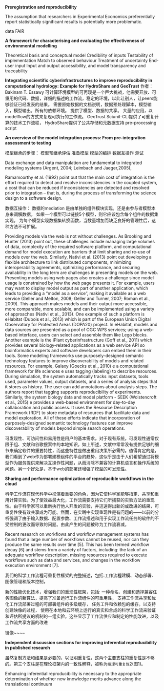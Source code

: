 
**Preregistration and reproducibility**

The assumption that researchers in Experimental Economics preferentially report statistically significant results is potentially more problematic.

data FAIR

**A framework for characterising and evaluating the effectiveness of environmental modelling**

Theoretical basis and  conceptual model 
Credibility of inputs
Testability of implementation
Match to observed behaviour
Treatment of uncertainty
End-user input
Input and output accessibility, and model transparency and traceability





**Integrating scientific cyberinfrastructures to improve reproducibility in computational hydrology: Example for HydroShare and GeoTrust**
作者：Bakinam T. Essawy
可计算环境模型的可再现是一个巨大挑战，他需要开放、可重用的代码、数据，详细的描述的工作流，稳定的环境，以此让别人，让peers能够验证已经发表的结果。
需要原始数据的文档说明，数据预处理脚本，模型输入，模型输出，所有的依赖环境。
提供了模型、数据的共享。
大量的应用，以modelflow的方式来复现可执行的工作流。
GeoTrust Sciunit-CLi提供了可重复计算的技术工作流程，
HydroShare提供了公共存储和元数据支持
pre-processing script 


**An overview of the model integration process: From pre-integration assessment to testing**

模型继承的步骤：
模型预继承评估 准备模型 模型的编排 数据互操作 测试

Data exchange and data manipulation are fundamental to integrated modeling systems (Argent, 2004; Leimbach and Jaeger,2005),


Ramamoorthy et al. (1992) point out that the main cost of integration is the effort required to detect and resolve inconsistencies in the coupled system, a cost that can be reduced if inconsistencies are detected and resolved prior to integration – that is, during the process of transforming the science design to a software design. 

数据互操作：
 数据的mediation 是由单独的组件模块实现，还是由参与者模型本身来调解数据。
 如果一个模型可以链接5个模型，则它应该包含每个组件的数据集实现。
 为每个模型实现数据集转换函数，当数量增加而缺乏良好的管理性后，这种方法不可扩展。


 Providing models via the web is not without challenges. As Brooking and Hunter (2013) point out, these challenges include managing large volumes of data, complexity of the required software platform, and computational demand for model execution are barriers that limit sharing and re-use of models over the web. Similarly, Nativi et al. (2013) point out developing a flexible architecture to link distributed components, minimizing interoperability agreements, optimizing performance, and securing availability in the long term are challenges in presenting models on the web. Presenting models using web pages also creates a challenge since model usage is constrained by how the web page presents it. For example, users may want to display model output as part of another application, which leads to providing a “model as a service”, making it available as a web service (Geller and Melton, 2008; Geller and Turner, 2007; Roman et al., 2009). This approach makes models and their output more accessible, more comparable, more scalable, and can be implemented using a variety of approaches (Nativi et al., 2013). One example of such a platform is eHabitat (Dubois et al., 2013) which is part of the European Union Digital Observatory for Protected Areas (DOPA20) project. In eHabitat, models and data sources are presented as a pool of OGC WPS services; using a web-based interface, users can select and assemble them like Lego blocks. Another example is the iPlant cyberinfrastructure (Goff et al., 2011) which provides several biology-related applications as a web service API so bioinformatics experts and software developers can embed them in their tools. Some modeling frameworks use purposely-designed semantic technology features to improve discoverability of models and related resources. For example, Galaxy (Goecks et al., 2010) e a computational framework for life sciences e uses tagging (labeling) to describe resources. During simulation, the system automatically tracks input datasets, tools used, parameter values, output datasets, and a series of analysis steps that it stores as history. The user can add annotations about analysis steps. The authors report that tagging supports reproducibility of experiments. Similarly, the system biology data and model platform - SEEK (Wolstencroft et al., 2015) e provides a web-based environment for day-to-day collaboration and public access. It uses the Resource Description Framework (RDF) to store metadata of resources that facilitate data and model exploration. All of these efforts indicate that incorporation of purposely-designed semantic technology features can improve discoverability of models beyond simple search operations.

 可发现性、可访问性和易用性是用户的基本需求。对于现有系统，可发现性通常仅限于组、文献和谷歌搜索中的本地知识。如上所述，文献中常常没有提供足够的细节来确定软件的重要特性，而这些特性是做出重用决策所必需的。值得肯定的是，我们看到了web作为部署建模组件的平台的趋势，这似乎是由于人们希望通过将模型作为服务提供来解决互操作性问题，从而消除不兼容的计算机语言和操作系统的问题。另一个好处是，基于web的部署还增强了模型的可发现性。


**Sharing and performance optimization of reproducible workflows in the cloud**

科学工作流在现代科学中扮演着重要的角色，因为它使科学家能够指定、共享和重用计算实验。为了使效益最大化，工作流需要支持它们所捕获的实验方法的重现性。由于科学家可以重新执行他人开发的实验，并迅速得出新的或改进的结果，可重复性使有效共享成为可能。然而，在实践中实现重现性是有问题的——以前的分析强调了由于输入数据、配置参数、工作流描述和用于实现工作流任务的软件的不受控制的更改而导致的问题。由此产生的问题被称为工作流衰减。

Recent research on workflows and workflow management systems has found that a large number of workflows cannot be reused, nor can they produce the same results over time [5]. This has been termed workflow decay [6] and stems from a variety of factors, including: the lack of an adequate workflow description, missing resources required to execute workflows such as data and services, and changes in the workflow execution environment [7].

我们的科学工作流程可重复性框架的完整描述，包括:工作流程建模、动态部署、图像管理和版本控制，

新的性能优化技术，增强我们的重现性框架，包括:
一种命名、创建和选择兼容任务图像的新算法，提高了准备运行工作流组件的可重用性，
支持工作流共享和优化工作流部署过程的可部署组件的多级缓存，
任务工件和依赖包的缓存，以支持创建映像的过程，
使用在本地和云环境上运行的真实和合成的科学工作流来验证和评估所提议的机制的一组实验。这些显示了工作流供应和制定的性能改进，以及工作流共享方面的改进

镜像~~~~





**Independent discussion sections for improving inferential reproducibility in published research**

虽然复制方法和结果是必要的，以证明重复性，这两个主要支柱的重复性是不够的。第三个支柱是在理论框架内的一致性解释，被称为`推理可重复性`2(图1)。

Enhancing inferential reproducibility is necessary to the appropriate determination of whether new knowledge merits advance along the translational continuum

